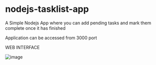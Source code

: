 # nodejs-tasklist-app
A Simple Nodejs App where you can add pending tasks and mark them complete once it has finished

Application can be accessed from 3000 port

WEB INTERFACE


![image](https://user-images.githubusercontent.com/92083624/200829786-b5cc5fb2-d447-4919-9689-d8985c9a419c.png)
